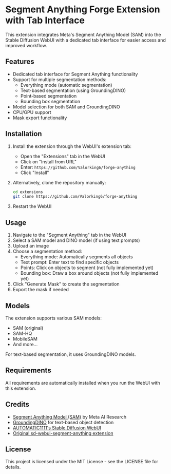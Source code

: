 # Segment Anything Forge Extension with Tab Interface

This extension integrates Meta's Segment Anything Model (SAM) into the Stable Diffusion WebUI with a dedicated tab interface for easier access and improved workflow.

## Features

- Dedicated tab interface for Segment Anything functionality
- Support for multiple segmentation methods:
  - Everything mode (automatic segmentation)
  - Text-based segmentation (using GroundingDINO)
  - Point-based segmentation
  - Bounding box segmentation
- Model selection for both SAM and GroundingDINO
- CPU/GPU support
- Mask export functionality

## Installation

1. Install the extension through the WebUI's extension tab:
   - Open the "Extensions" tab in the WebUI
   - Click on "Install from URL"
   - Enter: `https://github.com/Valorking6/forge-anything`
   - Click "Install"

2. Alternatively, clone the repository manually:
   ```bash
   cd extensions
   git clone https://github.com/Valorking6/forge-anything
   ```

3. Restart the WebUI

## Usage

1. Navigate to the "Segment Anything" tab in the WebUI
2. Select a SAM model and DINO model (if using text prompts)
3. Upload an image
4. Choose a segmentation method:
   - Everything mode: Automatically segments all objects
   - Text prompt: Enter text to find specific objects
   - Points: Click on objects to segment (not fully implemented yet)
   - Bounding box: Draw a box around objects (not fully implemented yet)
5. Click "Generate Mask" to create the segmentation
6. Export the mask if needed

## Models

The extension supports various SAM models:
- SAM (original)
- SAM-HQ
- MobileSAM
- And more...

For text-based segmentation, it uses GroundingDINO models.

## Requirements

All requirements are automatically installed when you run the WebUI with this extension.

## Credits

- [Segment Anything Model (SAM)](https://github.com/facebookresearch/segment-anything) by Meta AI Research
- [GroundingDINO](https://github.com/IDEA-Research/GroundingDINO) for text-based object detection
- [AUTOMATIC1111's Stable Diffusion WebUI](https://github.com/AUTOMATIC1111/stable-diffusion-webui)
- [Original sd-webui-segment-anything extension](https://github.com/continue-revolution/sd-webui-segment-anything)

## License

This project is licensed under the MIT License - see the LICENSE file for details.